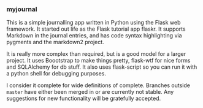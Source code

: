 ### myjournal

This is a simple journalling app written in Python using the Flask web framework. It started out life as the Flask tutorial app flaskr. It supports Markdown in the
journal entries, and has code syntax highlighting via pygments and the markdown2 project.

It is really more complex than required, but is a good model for a larger project. It uses
Boootstrap to make things pretty, flask-wtf for nice forms and SQLAlchemy for db stuff. It also uses flask-script so you can run it with a python shell for debugging purposes.

I consider it complete for wide definitions of complete. Branches outside `master` have
either been merged in or are currently not stable. Any suggestions for new functionality
will be gratefully accepted.


